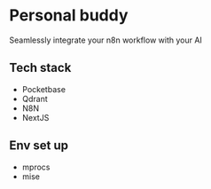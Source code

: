 # Personal buddy

Seamlessly integrate your n8n workflow with your AI

## Tech stack

+ Pocketbase
+ Qdrant
+ N8N
+ NextJS

## Env set up

+ mprocs
+ mise
